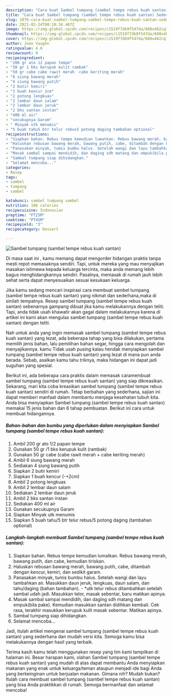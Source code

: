 ```yaml
---
description: "Cara buat Sambel tumpang (sambel tempe rebus kuah santan) Sederhana dan Mudah Dibuat"
title: "Cara buat Sambel tumpang (sambel tempe rebus kuah santan) Sederhana dan Mudah Dibuat"
slug: 1076-cara-buat-sambel-tumpang-sambel-tempe-rebus-kuah-santan-sederhana-dan-mudah-dibuat
date: 2021-02-24T00:10:34.487Z
image: https://img-global.cpcdn.com/recipes/c1519f7db9f547da/680x482cq70/sambel-tumpang-sambel-tempe-rebus-kuah-santan-foto-resep-utama.jpg
thumbnail: https://img-global.cpcdn.com/recipes/c1519f7db9f547da/680x482cq70/sambel-tumpang-sambel-tempe-rebus-kuah-santan-foto-resep-utama.jpg
cover: https://img-global.cpcdn.com/recipes/c1519f7db9f547da/680x482cq70/sambel-tumpang-sambel-tempe-rebus-kuah-santan-foto-resep-utama.jpg
author: Jean Vaughn
ratingvalue: 4.8
reviewcount: 9
recipeingredient:
- "200 gr ato 12 papan tempe"
- "50 gr 1 bks kerupuk kulit rambak"
- "50 gr cabe cabe rawit merah  cabe keriting merah"
- "6 siung bawang merah"
- "4 siung bawang putih"
- "2 butir kemiri"
- "1 buah kencur 2cm"
- "2 potong lengkuas"
- "2 lembar daun salam"
- "2 lembar daun jeruk"
- "2 bks santan instan"
- "400 ml air"
- "secukupnya Garam"
- " Minyak utk menumis"
- "5 buah tahu5 btr telur rebus5 potong daging tambahan optional"
recipeinstructions:
- "Siapkan bahan. Rebus tempe kemudian lumatkan. Rebus bawang merah, bawang putih, dan cabe, kemudian tiriskan."
- "Haluskan rebusan bawang merah, bawang putih, cabe, ditambah dengan kencur, kemiri, dan sedikit garam."
- "Panasakan minyak, tumis bumbu halus. Setelah wangi dan layu tambahkan air. Masukkan daun jeruk, lengkuas, daun salam, dan tahu/daging (bahan tambahan).  *utk telur rebus ditambahkan setelah sambal udah jadi. Masukkan telor, masak sebentar, baru matikan apinya."
- "Masak sambal sampai mendidih, dan daging sdh matang dan empuk(bila pake). Kemudian masukkan santan didihkan kembali. Cek rasa, terakhir masukkan kerupuk kulit masak sebentar. Matikan apinya."
- "Sambal tumpang siap dihidangkan."
- "Selamat mencoba..."
categories:
- Resep
tags:
- sambel
- tumpang
- sambel

katakunci: sambel tumpang sambel 
nutrition: 106 calories
recipecuisine: Indonesian
preptime: "PT25M"
cooktime: "PT45M"
recipeyield: "3"
recipecategory: Dessert

---
```



![Sambel tumpang (sambel tempe rebus kuah santan)](https://img-global.cpcdn.com/recipes/c1519f7db9f547da/680x482cq70/sambel-tumpang-sambel-tempe-rebus-kuah-santan-foto-resep-utama.jpg)

Di masa  saat ini , kamu memang dapat mengorder hidangan praktis tanpa mesti repot memasaknya sendiri. Tapi, untuk mereka yang mau menyajikan masakan istimewa kepada keluarga tercinta, maka anda memang lebih bagus menghidangkannya sendiri. Pasalnya, memasak di rumah jauh lebih sehat serta dapat menyesuaikan sesuai kesukaan keluarga.

Jika kamu sedang mencari inspirasi cara membuat sambel tumpang (sambel tempe rebus kuah santan) yang nikmat dan sederhana,maka di sinilah tempatnya. Resep sambel tumpang (sambel tempe rebus kuah santan)  sebenarnya gampang dibuat jika kamu melakukannya dengan teliti. Tapi, anda tidak usah khawatir akan gagal dalam melakukannya 
karena di artikel ini kami akan mengulas sambel tumpang (sambel tempe rebus kuah santan) dengan teliti.  



Nah untuk anda yang ingin memasak sambel tumpang (sambel tempe rebus kuah santan) yang lezat, ada beberapa tahap yang bisa dilakukan, pertama memilih jenis bahan, lalu pemilihan bahan segar, hingga cara mengolah dan menyajikannya. kamu Tidak usah pusing kalau hendak menyiapkan sambel tumpang (sambel tempe rebus kuah santan) yang lezat di mana pun anda berada. Sebab, asalkan kamu  tahu triknya, maka hidangan ini dapat jadi suguhan yang spesial.

Berikut ini, ada beberapa cara praktis  dalam memasak caramembuat sambel tumpang (sambel tempe rebus kuah santan) yang siap dikreasikan. Sekarang, mari kita coba kreasikan sambel tumpang (sambel tempe rebus kuah santan) sendiri di rumah. Tetap berbahan yang sederhana, sajian ini dapat memberi manfaat dalam membantu menjaga kesehatan tubuh kita. Anda bisa menyiapkan Sambel tumpang (sambel tempe rebus kuah santan) memakai 15 jenis bahan dan 6 tahap pembuatan. Berikut ini cara untuk membuat hidangannya.

<!--inarticleads1-->

##### Bahan-bahan dan bumbu yang diperlukan dalam menyiapkan Sambel tumpang (sambel tempe rebus kuah santan):

1. Ambil 200 gr ato 1/2 papan tempe
1. Gunakan 50 gr /1 bks kerupuk kulit (rambak)
1. Gunakan 50 gr cabe (cabe rawit merah + cabe keriting merah)
1. Ambil 6 siung bawang merah
1. Sediakan 4 siung bawang putih
1. Siapkan 2 butir kemiri
1. Siapkan 1 buah kencur (-+2cm)
1. Ambil 2 potong lengkuas
1. Ambil 2 lembar daun salam
1. Sediakan 2 lembar daun jeruk
1. Ambil 2 bks santan instan
1. Sediakan 400 ml air
1. Gunakan secukupnya Garam
1. Siapkan  Minyak utk menumis
1. Siapkan 5 buah tahu/5 btr telur rebus/5 potong daging (tambahan optional)




<!--inarticleads2-->

##### Langkah-langkah membuat Sambel tumpang (sambel tempe rebus kuah santan):

1. Siapkan bahan. Rebus tempe kemudian lumatkan. Rebus bawang merah, bawang putih, dan cabe, kemudian tiriskan.
1. Haluskan rebusan bawang merah, bawang putih, cabe, ditambah dengan kencur, kemiri, dan sedikit garam.
1. Panasakan minyak, tumis bumbu halus. Setelah wangi dan layu tambahkan air. Masukkan daun jeruk, lengkuas, daun salam, dan tahu/daging (bahan tambahan).  - *utk telur rebus ditambahkan setelah sambal udah jadi. Masukkan telor, masak sebentar, baru matikan apinya.
1. Masak sambal sampai mendidih, dan daging sdh matang dan empuk(bila pake). Kemudian masukkan santan didihkan kembali. Cek rasa, terakhir masukkan kerupuk kulit masak sebentar. Matikan apinya.
1. Sambal tumpang siap dihidangkan.
1. Selamat mencoba...




Jadi, itulah artikel mengenai  sambel tumpang (sambel tempe rebus kuah santan)  yang sederhana dan mudah versi kita. Semoga kamu bisa melakukannya dengan hasil yang terbaik. 

Terima kasih kamu telah menggunakan resep yang tim kami tampilkan di halaman ini. Besar harapan kami, olahan  Sambel tumpang (sambel tempe rebus kuah santan) yang mudah di atas dapat membantu Anda menyiapkan makanan yang enak untuk keluarga/teman ataupun menjadi ide bagi Anda yang berkeinginan untuk berjualan makanan. Gimana nih? Mudah bukan? Itulah cara membuat sambel tumpang (sambel tempe rebus kuah santan) yang bisa Anda praktikkan di rumah. Semoga bermanfaat dan selamat mencoba!

